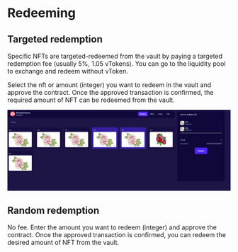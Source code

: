 # Redeeming

## Targeted redemption

Specific NFTs are targeted-redeemed from the vault by paying a targeted redemption fee (usually 5%, 1.05 vTokens). You can go to the liquidity pool to exchange and redeem without vToken.

 

Select the nft or amount (integer) you want to redeem in the vault and approve the contract. Once the approved transaction is confirmed, the required amount of NFT can be redeemed from the vault.

 
![](../asset/130.png)



## Random redemption

No fee. Enter the amount you want to redeem (integer) and approve the contract. Once the approved transaction is confirmed, you can redeem the desired amount of NFT from the vault.
